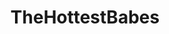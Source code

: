 ---
title: TheHottestBabes
crosslinks:
- pornID
- TheRedFox
- lynaritaa
- AlyssaAtNightFans
- PornStarletHQ
- patriciacaprice
- anastasia_shcheglova
- sophiknight
- Sierra_Skye
---